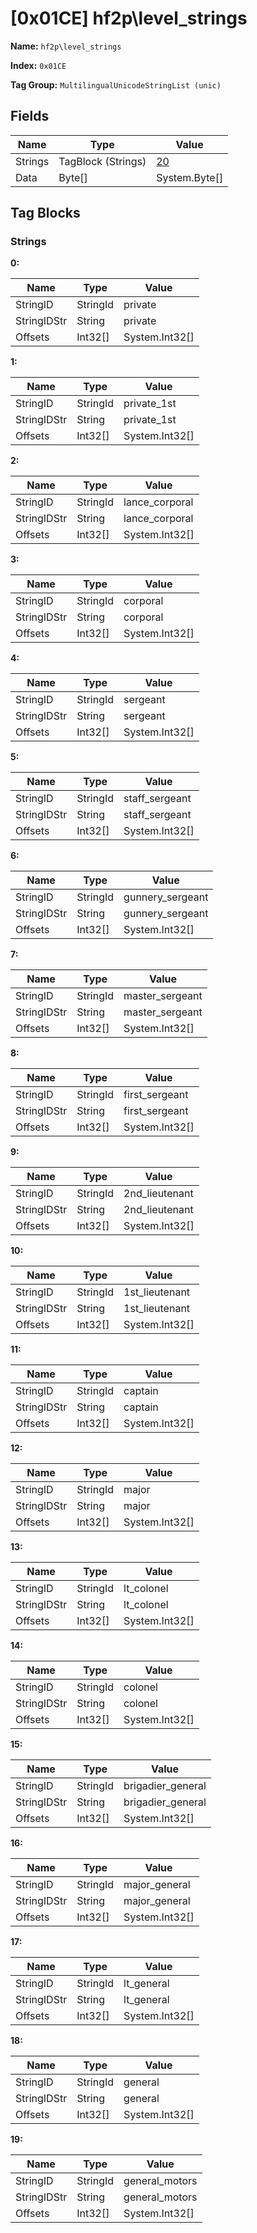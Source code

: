 # [0x01CE] hf2p\level_strings

**Name:** ```hf2p\level_strings```

**Index:** ```0x01CE```

**Tag Group:** ```MultilingualUnicodeStringList (unic)```

## Fields

Name	| Type	| Value
---	|---	|---	|
Strings	|TagBlock (Strings)	|[20](#strings)
Data	|Byte[]	|System.Byte[]


## Tag Blocks

### Strings

**0:**

Name	| Type	| Value
---	|---	|---	|
StringID	|StringId	|private
StringIDStr	|String	|private
Offsets	|Int32[]	|System.Int32[]


**1:**

Name	| Type	| Value
---	|---	|---	|
StringID	|StringId	|private_1st
StringIDStr	|String	|private_1st
Offsets	|Int32[]	|System.Int32[]


**2:**

Name	| Type	| Value
---	|---	|---	|
StringID	|StringId	|lance_corporal
StringIDStr	|String	|lance_corporal
Offsets	|Int32[]	|System.Int32[]


**3:**

Name	| Type	| Value
---	|---	|---	|
StringID	|StringId	|corporal
StringIDStr	|String	|corporal
Offsets	|Int32[]	|System.Int32[]


**4:**

Name	| Type	| Value
---	|---	|---	|
StringID	|StringId	|sergeant
StringIDStr	|String	|sergeant
Offsets	|Int32[]	|System.Int32[]


**5:**

Name	| Type	| Value
---	|---	|---	|
StringID	|StringId	|staff_sergeant
StringIDStr	|String	|staff_sergeant
Offsets	|Int32[]	|System.Int32[]


**6:**

Name	| Type	| Value
---	|---	|---	|
StringID	|StringId	|gunnery_sergeant
StringIDStr	|String	|gunnery_sergeant
Offsets	|Int32[]	|System.Int32[]


**7:**

Name	| Type	| Value
---	|---	|---	|
StringID	|StringId	|master_sergeant
StringIDStr	|String	|master_sergeant
Offsets	|Int32[]	|System.Int32[]


**8:**

Name	| Type	| Value
---	|---	|---	|
StringID	|StringId	|first_sergeant
StringIDStr	|String	|first_sergeant
Offsets	|Int32[]	|System.Int32[]


**9:**

Name	| Type	| Value
---	|---	|---	|
StringID	|StringId	|2nd_lieutenant
StringIDStr	|String	|2nd_lieutenant
Offsets	|Int32[]	|System.Int32[]


**10:**

Name	| Type	| Value
---	|---	|---	|
StringID	|StringId	|1st_lieutenant
StringIDStr	|String	|1st_lieutenant
Offsets	|Int32[]	|System.Int32[]


**11:**

Name	| Type	| Value
---	|---	|---	|
StringID	|StringId	|captain
StringIDStr	|String	|captain
Offsets	|Int32[]	|System.Int32[]


**12:**

Name	| Type	| Value
---	|---	|---	|
StringID	|StringId	|major
StringIDStr	|String	|major
Offsets	|Int32[]	|System.Int32[]


**13:**

Name	| Type	| Value
---	|---	|---	|
StringID	|StringId	|lt_colonel
StringIDStr	|String	|lt_colonel
Offsets	|Int32[]	|System.Int32[]


**14:**

Name	| Type	| Value
---	|---	|---	|
StringID	|StringId	|colonel
StringIDStr	|String	|colonel
Offsets	|Int32[]	|System.Int32[]


**15:**

Name	| Type	| Value
---	|---	|---	|
StringID	|StringId	|brigadier_general
StringIDStr	|String	|brigadier_general
Offsets	|Int32[]	|System.Int32[]


**16:**

Name	| Type	| Value
---	|---	|---	|
StringID	|StringId	|major_general
StringIDStr	|String	|major_general
Offsets	|Int32[]	|System.Int32[]


**17:**

Name	| Type	| Value
---	|---	|---	|
StringID	|StringId	|lt_general
StringIDStr	|String	|lt_general
Offsets	|Int32[]	|System.Int32[]


**18:**

Name	| Type	| Value
---	|---	|---	|
StringID	|StringId	|general
StringIDStr	|String	|general
Offsets	|Int32[]	|System.Int32[]


**19:**

Name	| Type	| Value
---	|---	|---	|
StringID	|StringId	|general_motors
StringIDStr	|String	|general_motors
Offsets	|Int32[]	|System.Int32[]


